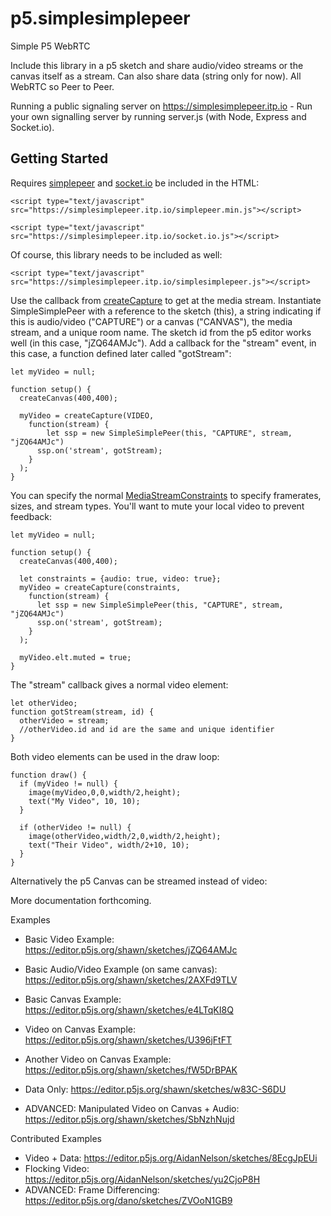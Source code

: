 # p5.simplesimplepeer
Simple P5 WebRTC

Include this library in a p5 sketch and share audio/video streams or the canvas itself as a stream.  Can also share data (string only for now).  All WebRTC so Peer to Peer.  

Running a public signaling server on https://simplesimplepeer.itp.io - Run your own signalling server by running server.js (with Node, Express and Socket.io).  

## Getting Started

Requires [simplepeer](https://github.com/feross/simple-peer) and [socket.io](https://socket.io/) be included in the HTML:
```
<script type="text/javascript" src="https://simplesimplepeer.itp.io/simplepeer.min.js"></script>
```
```
<script type="text/javascript" src="https://simplesimplepeer.itp.io/socket.io.js"></script>
```

Of course, this library needs to be included as well:
```
<script type="text/javascript" src="https://simplesimplepeer.itp.io/simplesimplepeer.js"></script>
```

Use the callback from [createCapture](https://p5js.org/reference/#/p5/createCapture) to get at the media stream.  Instantiate SimpleSimplePeer with a reference to the sketch (this), a string indicating if this is audio/video ("CAPTURE") or a canvas ("CANVAS"), the media stream, and a unique room name.  The sketch id from the p5 editor works well (in this case, "jZQ64AMJc").  Add a callback for the "stream" event, in this case, a function defined later called "gotStream":
```
let myVideo = null;

function setup() {
  createCanvas(400,400);

  myVideo = createCapture(VIDEO, 
    function(stream) {
	    let ssp = new SimpleSimplePeer(this, "CAPTURE", stream, "jZQ64AMJc")
  	  ssp.on('stream', gotStream);
    }
  );
}
```

You can specify the normal [MediaStreamConstraints](https://developer.mozilla.org/en-US/docs/Web/API/MediaStreamConstraints) to specify framerates, sizes, and stream types.  You'll want to mute your local video to prevent feedback:
```
let myVideo = null;

function setup() {
  createCanvas(400,400);
  
  let constraints = {audio: true, video: true};
  myVideo = createCapture(constraints, 
    function(stream) {
      let ssp = new SimpleSimplePeer(this, "CAPTURE", stream, "jZQ64AMJc")
      ssp.on('stream', gotStream);
    }
  );

  myVideo.elt.muted = true;
}
```

The "stream" callback gives a normal video element: 
```
let otherVideo;
function gotStream(stream, id) {
  otherVideo = stream;
  //otherVideo.id and id are the same and unique identifier
}
```

Both video elements can be used in the draw loop:
```
function draw() {
  if (myVideo != null) {
    image(myVideo,0,0,width/2,height);
    text("My Video", 10, 10);
  }

  if (otherVideo != null) {
    image(otherVideo,width/2,0,width/2,height);
    text("Their Video", width/2+10, 10);
  }  
}
```

Alternatively the p5 Canvas can be streamed instead of video:


More documentation forthcoming.

Examples
* Basic Video Example: https://editor.p5js.org/shawn/sketches/jZQ64AMJc
* Basic Audio/Video Example (on same canvas): https://editor.p5js.org/shawn/sketches/2AXFd9TLV
* Basic Canvas Example: https://editor.p5js.org/shawn/sketches/e4LTqKI8Q
* Video on Canvas Example: https://editor.p5js.org/shawn/sketches/U396jFtFT
* Another Video on Canvas Example: https://editor.p5js.org/shawn/sketches/fW5DrBPAK
* Data Only: https://editor.p5js.org/shawn/sketches/w83C-S6DU

* ADVANCED:  Manipulated Video on Canvas + Audio: https://editor.p5js.org/shawn/sketches/SbNzhNujd

Contributed Examples
* Video + Data: https://editor.p5js.org/AidanNelson/sketches/8EcgJpEUi
* Flocking Video: https://editor.p5js.org/AidanNelson/sketches/yu2CjoP8H
* ADVANCED: Frame Differencing: https://editor.p5js.org/dano/sketches/ZVOoN1GB9
